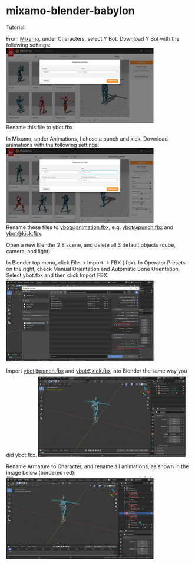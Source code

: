 # mixamo-blender-babylon
Tutorial

From [Mixamo](www.mixamo.com), under Characters, select Y Bot. Download Y Bot with the following settings:
<img src="/img/1.png" alt="alt text" width="400px">  
Rename this file to ybot.fbx

In Mixamo, under Animations, I chose a punch and kick. Download animations with the following settings:
<img src="/img/2.png" alt="alt text" width="400px">  
Rename these files to ybot@animation.fbx, e.g. ybot@punch.fbx and ybot@kick.fbx.

Open a new Blender 2.8 scene, and delete all 3 default objects (cube, camera, and light).

In Blender top menu, click File → Import → FBX (.fbx). In Operator Presets on the right, check Manual Orientation and Automatic Bone Orientation. Select ybot.fbx and then click Import FBX.
<img src="/img/3.png" alt="alt text" width="400px">  

Import ybot@punch.fbx and ybot@kick.fbx into Blender the same way you did ybot.fbx.
<img src="/img/4.png" alt="alt text" width="400px">  

Rename Armature to Character, and rename all animations, as shown in the image below (bordered red):
<img src="/img/5.png" alt="alt text" width="400px">  
